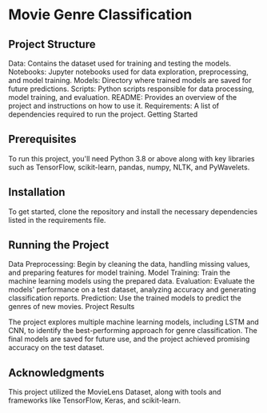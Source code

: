 
# Movie Genre Classification


## Project Structure

Data: Contains the dataset used for training and testing the models.
Notebooks: Jupyter notebooks used for data exploration, preprocessing, and model training.
Models: Directory where trained models are saved for future predictions.
Scripts: Python scripts responsible for data processing, model training, and evaluation.
README: Provides an overview of the project and instructions on how to use it.
Requirements: A list of dependencies required to run the project.
Getting Started

## Prerequisites
To run this project, you'll need Python 3.8 or above along with key libraries such as TensorFlow, scikit-learn, pandas, numpy, NLTK, and PyWavelets.

## Installation
To get started, clone the repository and install the necessary dependencies listed in the requirements file.

## Running the Project
Data Preprocessing: Begin by cleaning the data, handling missing values, and preparing features for model training.
Model Training: Train the machine learning models using the prepared data.
Evaluation: Evaluate the models' performance on a test dataset, analyzing accuracy and generating classification reports.
Prediction: Use the trained models to predict the genres of new movies.
Project Results

The project explores multiple machine learning models, including LSTM and CNN, to identify the best-performing approach for genre classification. The final models are saved for future use, and the project achieved promising accuracy on the test dataset.

## Acknowledgments

This project utilized the MovieLens Dataset, along with tools and frameworks like TensorFlow, Keras, and scikit-learn.
